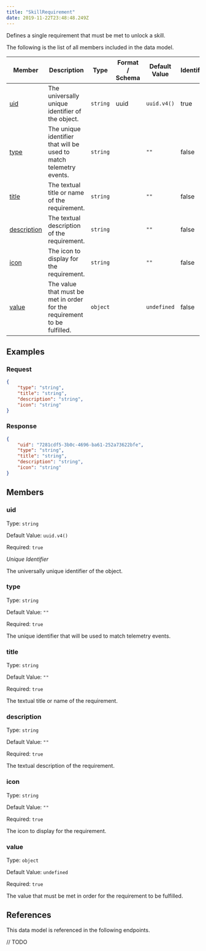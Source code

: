 ```yaml
---
title: "SkillRequirement"
date: 2019-11-22T23:48:48.249Z
---
```


Defines a single requirement that must be met to unlock a skill.

The following is the list of all members included in the data model.

| Member            | Description                         | Type | Format / Schema | Default Value | Identifier | Unique | Required |
| ----------------- | ----------------------------------- | ---- | ------ | ------------- | ---------- | ------ | -------- |
| [uid](#uid) | The universally unique identifier of the object. | `string` | uuid | `uuid.v4()` | true | true | true |
| [type](#type) | The unique identifier that will be used to match telemetry events. | `string` |  | `""` | false | false | true |
| [title](#title) | The textual title or name of the requirement. | `string` |  | `""` | false | false | true |
| [description](#description) | The textual description of the requirement. | `string` |  | `""` | false | false | true |
| [icon](#icon) | The icon to display for the requirement. | `string` |  | `""` | false | false | true |
| [value](#value) | The value that must be met in order for the requirement to be fulfilled. | `object` |  | `undefined` | false | false | true |

## Examples
### Request

```json
{
    "type": "string",
    "title": "string",
    "description": "string",
    "icon": "string"
}
```

### Response

```json
{
    "uid": "7281cdf5-3b0c-4696-ba61-252a73622bfe",
    "type": "string",
    "title": "string",
    "description": "string",
    "icon": "string"
}
```


## Members

### uid

Type: `string`

Default Value: `uuid.v4()`

Required: `true`

*Unique* *Identifier*

The universally unique identifier of the object.

### type

Type: `string`

Default Value: `""`

Required: `true`

The unique identifier that will be used to match telemetry events.

### title

Type: `string`

Default Value: `""`

Required: `true`

The textual title or name of the requirement.

### description

Type: `string`

Default Value: `""`

Required: `true`

The textual description of the requirement.

### icon

Type: `string`

Default Value: `""`

Required: `true`

The icon to display for the requirement.

### value

Type: `object`

Default Value: `undefined`

Required: `true`

The value that must be met in order for the requirement to be fulfilled.

## References

This data model is referenced in the following endpoints.

// TODO
